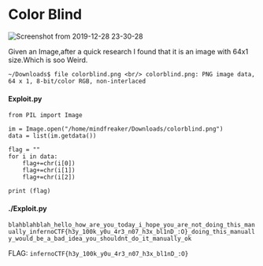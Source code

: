 <h1>Color Blind</h1>

![Screenshot from 2019-12-28 23-30-28](https://user-images.githubusercontent.com/46676598/71547750-32c31600-29ca-11ea-9fb3-9351c042177c.png)

Given an Image,after a quick research I found that it is an image with 64x1 size.Which is soo Weird.


``
~/Downloads$ file colorblind.png <br/>
colorblind.png: PNG image data, 64 x 1, 8-bit/color RGB, non-interlaced
``

<h4>Exploit.py</h4>

```
from PIL import Image

im = Image.open("/home/mindfreaker/Downloads/colorblind.png")
data = list(im.getdata())

flag = ""
for i in data:
	flag+=chr(i[0])
	flag+=chr(i[1])
	flag+=chr(i[2])

print (flag)
```
<h4>./Exploit.py</h4>

``
blahblahblah_hello_how_are_you_today_i_hope_you_are_not_doing_this_manually_infernoCTF{h3y_100k_y0u_4r3_n07_h3x_bl1nD_:O}_doing_this_manually_would_be_a_bad_idea_you_shouldnt_do_it_manually_ok
``

FLAG: `infernoCTF{h3y_100k_y0u_4r3_n07_h3x_bl1nD_:O}`
